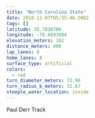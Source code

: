 ```yaml
---
title: "North Carolina State"
date: 2018-11-07T05:55:46.506Z
tags: []
latitude: 35.7816706
longitude: -78.6693084
elevation_meters: 102
distance_meters: 400
lap_lanes: 8
home_lanes: 8
surface_type: artificial
colors: 
  - red
turn_diameter_meters: 72.96
turn_radius_b_meters: 31.67
steeple_water_location: inside
---
```


Paul Derr Track
